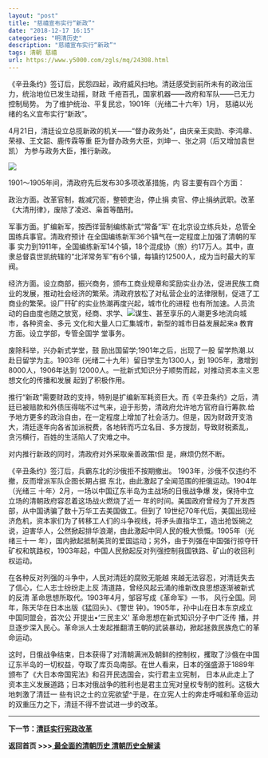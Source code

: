 ```yaml
---
layout: "post"
title: "慈禧宣布实行“新政”"
date: "2018-12-17 16:15"
categories: "明清历史"
description: "慈禧宣布实行“新政”"
tags: 清朝 慈禧
url: https://www.y5000.com/zgls/mq/24308.html
---
```






《辛丑条约》签订后，民怨四起，政府威风扫地。清廷感受到前所未有的政治压力，统治地位已发生动摇，财政 千疮百孔，国家机器——政府和军队——已无力控制局势。
为了维护统治、平复民忿，1901年（光绪二十六年）1月， 慈禧以光绪的名义宜布实行“新政”。

4月21日，清廷设立总揽新政的机关——“督办政务处”，由庆亲王奕劻、李鸿章、荣禄、王文韶、鹿传霖等重 臣为督办政务大臣，刘坤一、张之洞（后又增加袁世凯）
为参与政务大臣，推行新政。

![](https://img.y5000.com/uploads/allimg/170725/8-1FH51G412393.jpg)

1901～1905年间，清政府先后发布30多项改革措施，内 容主要有四个方面：

政治方面。改革官制，裁减冗衙，整顿吏治，停止捐 卖官、停止捐纳武职。改革《大清刑律》，废除了凌迟、枭首等酷刑。

军事方面。扩编新军，按西徉营制编练新式“常备”军' 在北京设立练兵处，总管全国练兵事官。清政府预计 在全国编练新军36个镇气在一定程度上加强了清朝的军事
实力到1911年，全国编练新军14个镇，18个混成协（旅）约17万人。其中，直隶总督袁世凯统辖的“北洋常务军”有6个镇，每镇约12500人，成为当时最大的军阀。

经济方面。设立商部，振兴商务，颁布工商业规章和奖励实业办法，促进民族工商业的发展，推动社会经济的繁荣。清政府放松了对私营企业的法律限制，促进了工商业的繁荣。设厂幵矿的实业热潮再度兴起，城市化的进程
也有所加速。人员流动的自由度也随之放宽，经商、求学、![](https://img.y5000.comfile:///C:%5CUsers%5CADMINI~1%5CAppData%5CLocal%5CTemp%5Cksohtml%5CwpsE734.tmp.png)谋生、甚至享乐的人潮更多地流向城市，各种资金、多元
文化和大量人口汇集城市，新型的城市日益发展起来a 教育方面。设立学部，专管全国学 堂事务。

废除科举，兴办新式学堂，鼓 励出国留学;1901年之后，出现了一股 留学热潮.以赴日留学为主。1903年 (光绪二十九年）留日学生为1300人，到
1905年，激增到8000人，1906年达到 12000人。一批新式知识分子顺势而起，对推动资本主义思想文化的传播和发展 起到了积极作用。

推行“新政”需要财政的支持，特别是扩编新军耗资巨大。而《辛丑条约》之后，清廷已被赔款和外债压得喘不过气来，迫于形势，清政府允许地方官府自行筹款.给予地方更多的政治自由，在一定程度上增加了社会活力。但是，因为财政开支浩大，清廷逐年向各省加派税费，各地转而巧立名目、多方搜刮，导致财税紊乱，
贪污横行，百姓的生活陷人了灾难之中。

对内推行新政的同时，清政府对外采取亲善政策t但 是，麻烦仍然不断。

《辛丑条约》签汀后，兵霸东北的沙俄拒不按期撤出。 1903年，沙俄不仅违约不撤，反而增派军队企图长期占据
东北，由此激起了全闻范围的拒俄运动。1904年（光绪三 十年〉2月，一场以中国辽东半岛为主战场的日俄战争爆
发，保持中立立场的清朝政府容忍着这场战火燃烧了近一 年的时间。美国政府曾经为了开发西部，从中国诱骗了数十万华工去美国做工。但到了
19世纪70年代后，美国出现经济危机，资本家们为了转移工人们的斗争视线，将矛头直指华工，造出抢饭碗之说，迫害华人，公然掀起排华浪潮，由此激起中同人民的极大愤慨。1905年（光绪三十一
年），国内掀起抵制美货的爱国运动；另外，由于列强在中国强行掠夺幵矿权和筑路权，1903年起，中国人民掀起反对列强控制我国铁路、矿山的收回利权运动。

在各种反对列强的斗争中，人民对清廷的腐败无能越 來越无法容忍，对清廷失去了信心，仁人志士纷纷走上反 清道路，曾经风起云涌的维新改良思想逐渐被新式的反清
革命思想所取代。1903年4月，邹容写成《革命军》一书， 风行全国。同年，陈天华在日本出版《猛回头》、《警世
钟》。1905年，孙中山在日本东京成立中国同盟会，首次公 开提出•‘三民主义' 革命思想在新式知识分子中广泛传
播，并旦逐步深入民心。革命派人士发起推翻清王朝的武装暴动，掀起拯救民族危亡的革命运动。

这时，日俄战争结束，日本获得了对清朝满洲及朝鲜的控制权，攫取了沙俄在中国辽东半岛的一切权益，夺取了库页岛南部。在世人看来，日本的强盛源于1889年颁布了《大日本帝国宪法》和召开民选国会，实行君主立宪制，
日本从此走上了资本主义发展道路；日本对俄战争的胜利也是君主立宪对皇权专制的胜利。这极大地刺激了清廷一
些有识之士的立宪欲望^于是，在立宪人士的奔走呼喊和革命运动的双重压力之下，清廷不得不尝试进一步的改革。

* * *

**下一节：[清廷实行宪政改革](https://www.y5000.com/zgls/mq/24309.html)**

**返回首页 >>>**[ **最全面的清朝历史 清朝历史全解读**](https://www.y5000.com/zgls/mq/24329.html)
